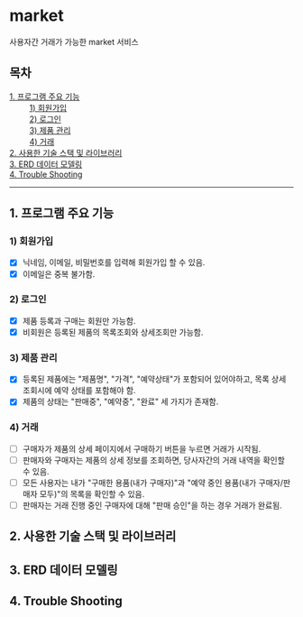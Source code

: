 # market

사용자간 거래가 가능한 market 서비스  

## 목차
[1. 프로그램 주요 기능 ](#1-프로그램-주요-기능)  
&nbsp;&nbsp;&nbsp;&nbsp;&nbsp;&nbsp;&nbsp;&nbsp; [1) 회원가입](#1-회원가입)  
&nbsp;&nbsp;&nbsp;&nbsp;&nbsp;&nbsp;&nbsp;&nbsp; [2) 로그인](#2-로그인)  
&nbsp;&nbsp;&nbsp;&nbsp;&nbsp;&nbsp;&nbsp;&nbsp; [3) 제품 관리](#3-제품-관리)  
&nbsp;&nbsp;&nbsp;&nbsp;&nbsp;&nbsp;&nbsp;&nbsp; [4) 거래](#4-거래)  
[2. 사용한 기술 스택 및 라이브러리 ](#2-사용한-기술-스택-및-라이브러리)  
[3. ERD 데이터 모델링 ](#3-erd-데이터-모델링)  
[4. Trouble Shooting ](#4-trouble-shooting)  

---

## 1. 프로그램 주요 기능  
### 1) 회원가입  
- [x] 닉네임, 이메일, 비밀번호를 입력해 회원가입 할 수 있음.
- [x] 이메일은 중복 불가함.
### 2) 로그인  
- [x] 제품 등록과 구매는 회원만 가능함.  
- [x] 비회원은 등록된 제품의 목록조회와 상세조회만 가능함.  
### 3) 제품 관리  
- [x] 등록된 제품에는 "제품명", "가격", "예약상태"가 포함되어 있어야하고, 목록 상세 조회시에 예약 상태를 포함해야 함.  
- [x] 제품의 상태는 "판매중", "예약중", "완료" 세 가지가 존재함.  
### 4) 거래  
- [ ] 구매자가 제품의 상세 페이지에서 구매하기 버튼을 누르면 거래가 시작됨.
- [ ] 판매자와 구매자는 제품의 상세 정보를 조회하면, 당사자간의 거래 내역을 확인할 수 있음.  
- [ ] 모든 사용자는 내가 "구매한 용품(내가 구매자)"과 "예약 중인 용품(내가 구매자/판매자 모두)"의 목록을 확인할 수 있음.
- [ ] 판매자는 거래 진행 중인 구매자에 대해 "판매 승인"을 하는 경우 거래가 완료됨.  
  
## 2. 사용한 기술 스택 및 라이브러리  
  
## 3. ERD 데이터 모델링  
  
## 4. Trouble Shooting  
